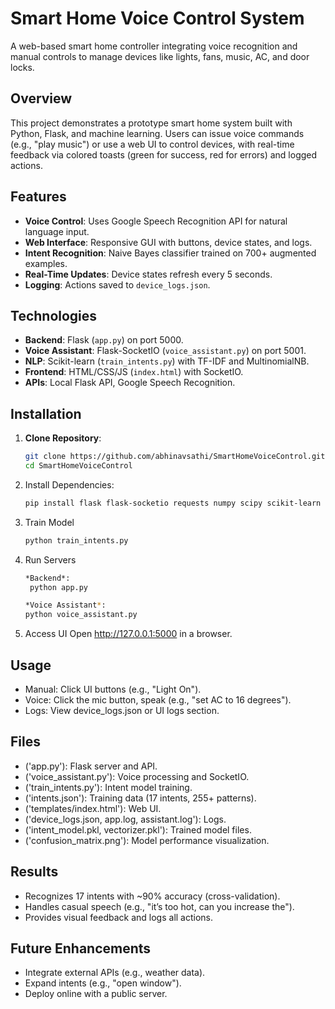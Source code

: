 # Smart Home Voice Control System

A web-based smart home controller integrating voice recognition and manual controls to manage devices like lights, fans, music, AC, and door locks.

## Overview
This project demonstrates a prototype smart home system built with Python, Flask, and machine learning. Users can issue voice commands (e.g., "play music") or use a web UI to control devices, with real-time feedback via colored toasts (green for success, red for errors) and logged actions.

## Features
- **Voice Control**: Uses Google Speech Recognition API for natural language input.
- **Web Interface**: Responsive GUI with buttons, device states, and logs.
- **Intent Recognition**: Naive Bayes classifier trained on 700+ augmented examples.
- **Real-Time Updates**: Device states refresh every 5 seconds.
- **Logging**: Actions saved to `device_logs.json`.

## Technologies
- **Backend**: Flask (`app.py`) on port 5000.
- **Voice Assistant**: Flask-SocketIO (`voice_assistant.py`) on port 5001.
- **NLP**: Scikit-learn (`train_intents.py`) with TF-IDF and MultinomialNB.
- **Frontend**: HTML/CSS/JS (`index.html`) with SocketIO.
- **APIs**: Local Flask API, Google Speech Recognition.

## Installation
1. **Clone Repository**:
   ```bash
   git clone https://github.com/abhinavsathi/SmartHomeVoiceControl.git
   cd SmartHomeVoiceControl
2. Install Dependencies:
   ```bash
   pip install flask flask-socketio requests numpy scipy scikit-learn speechrecognition sounddevice matplotlib
3. Train Model
   ```bash
   python train_intents.py
4. Run Servers
   ```bash
   *Backend*:
    python app.py
   
   *Voice Assistant*:
   python voice_assistant.py
5. Access UI
   Open http://127.0.0.1:5000 in a browser. 

## Usage
- Manual: Click UI buttons (e.g., "Light On").
- Voice: Click the mic button, speak (e.g., "set AC to 16 degrees").
- Logs: View device_logs.json or UI logs section.
## Files
- ('app.py'): Flask server and API.
- ('voice_assistant.py'): Voice processing and SocketIO.
- ('train_intents.py'): Intent model training.
- ('intents.json'): Training data (17 intents, 255+ patterns).
- ('templates/index.html'): Web UI.
- ('device_logs.json, app.log, assistant.log'): Logs.
- ('intent_model.pkl, vectorizer.pkl'): Trained model files.
- ('confusion_matrix.png'): Model performance visualization.
## Results
- Recognizes 17 intents with ~90% accuracy (cross-validation).
- Handles casual speech (e.g., "it’s too hot, can you increase the").
- Provides visual feedback and logs all actions.
## Future Enhancements
- Integrate external APIs (e.g., weather data).
- Expand intents (e.g., "open window").
- Deploy online with a public server.
